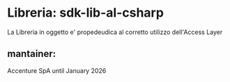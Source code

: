 # **Libreria**: sdk-lib-al-csharp
La Libreria in oggetto e' propedeudica al corretto utilizzo dell'Access Layer

## mantainer:
 Accenture SpA until January 2026
